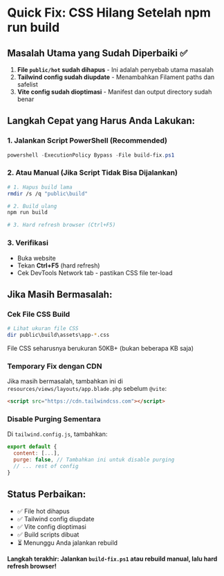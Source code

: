 # Quick Fix: CSS Hilang Setelah npm run build

## Masalah Utama yang Sudah Diperbaiki ✅

1. **File `public/hot` sudah dihapus** - Ini adalah penyebab utama masalah
2. **Tailwind config sudah diupdate** - Menambahkan Filament paths dan safelist
3. **Vite config sudah dioptimasi** - Manifest dan output directory sudah benar

## Langkah Cepat yang Harus Anda Lakukan:

### 1. Jalankan Script PowerShell (Recommended)

```powershell
powershell -ExecutionPolicy Bypass -File build-fix.ps1
```

### 2. Atau Manual (Jika Script Tidak Bisa Dijalankan)

```bash
# 1. Hapus build lama
rmdir /s /q "public\build"

# 2. Build ulang
npm run build

# 3. Hard refresh browser (Ctrl+F5)
```

### 3. Verifikasi

-   Buka website
-   Tekan **Ctrl+F5** (hard refresh)
-   Cek DevTools Network tab - pastikan CSS file ter-load

## Jika Masih Bermasalah:

### Cek File CSS Build

```bash
# Lihat ukuran file CSS
dir public\build\assets\app-*.css
```

File CSS seharusnya berukuran 50KB+ (bukan beberapa KB saja)

### Temporary Fix dengan CDN

Jika masih bermasalah, tambahkan ini di `resources/views/layouts/app.blade.php` sebelum `@vite`:

```html
<script src="https://cdn.tailwindcss.com"></script>
```

### Disable Purging Sementara

Di `tailwind.config.js`, tambahkan:

```js
export default {
  content: [...],
  purge: false, // Tambahkan ini untuk disable purging
  // ... rest of config
}
```

## Status Perbaikan:

-   ✅ File hot dihapus
-   ✅ Tailwind config diupdate
-   ✅ Vite config dioptimasi
-   ✅ Build scripts dibuat
-   ⏳ Menunggu Anda jalankan rebuild

**Langkah terakhir: Jalankan `build-fix.ps1` atau rebuild manual, lalu hard refresh browser!**
